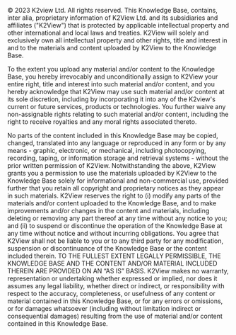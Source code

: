 © 2023 K2view Ltd. 
All rights reserved. This Knowledge Base, contains, inter alia, proprietary information of K2View Ltd. 
and its subsidiaries and affiliates ("K2View") that is protected by applicable intellectual property and other international 
and local laws and treaties. K2View will solely and exclusively own all intellectual property and other rights, title and interest 
in and to the materials and content uploaded by K2View to the Knowledge Base. 

To the extent you upload any material and/or content to the Knowledge Base, you hereby irrevocably and unconditionally assign to 
K2View your entire right, title and interest into such material and/or content, and you hereby acknowledge that K2View may use such 
material and/or content at its sole discretion, including by incorporating it into any of the K2view's current or future services, products or technologies. 
You further waive any non-assignable rights relating to such material and/or content, including the right to receive royalties and any moral rights associated thereto. 

No parts of the content included in this Knowledge Base may be copied, changed, translated into any language or reproduced in any form or by 
any means - graphic, electronic, or mechanical, including photocopying, recording, taping, or information storage and retrieval systems - without 
the prior written permission of K2View. Notwithstanding the above, K2View grants you a permission to use the materials uploaded by K2View to the Knowledge Base 
solely for informational and non-commercial use, provided further that you retain all copyright and proprietary notices as they appear in such materials. 
K2View reserves the right to (i) modify any parts of the materials and/or content uploaded to the Knowledge Base, and to make improvements and/or changes in the 
content and materials, including deleting or removing any part thereof at any time without any notice to you; and (ii) to suspend or discontinue the operation of 
the Knowledge Base at any time without notice and without incurring obligations. You agree that K2View shall not be liable to you or to any third party for any 
modification, suspension or discontinuance of the Knowledge Base or the content included therein. TO THE FULLEST EXTENT LEGALLY PERMISSIBLE, 
THE KNOWLEDGE BASE AND THE CONTENT AND/OR MATERIAL INCLUDED THEREIN ARE PROVIDED ON AN “AS IS” BASIS. K2View makes no warranty, representation or undertaking 
whether expressed or implied, nor does it assumes any legal liability, whether direct or indirect, or responsibility with respect to the accuracy, completeness, 
or usefulness of any content or material contained in this Knowledge Base, or for any errors or omissions, or for damages whatsoever (including without limitation 
indirect or consequential damages) resulting from the use of material and/or content contained in this Knowledge Base. 


